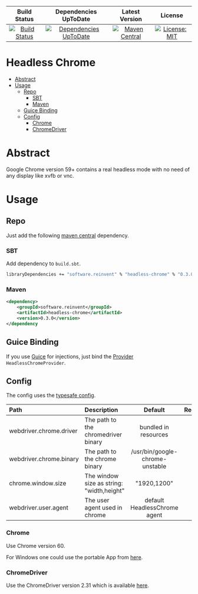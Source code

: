 | Build Status | Dependencies UpToDate | Latest Version | License |
|:------------:|:---------------------:|:--------------:|:-------:|
| [![Build Status](https://ci.reinvent-software.de/buildStatus/icon?job=Headless-Chrome-Build)](https://ci.reinvent-software.de/job/Headless-Chrome-Build) | [![Dependencies UpToDate](https://ci.reinvent-software.de/buildStatus/icon?job=Headless-Chrome-DependencyCheck)](https://ci.reinvent-software.de/job/Headless-Chrome-DependencyCheck) | [![Maven Central](https://maven-badges.herokuapp.com/maven-central/software.reinvent/headless-chrome/badge.svg)](https://maven-badges.herokuapp.com/maven-central/software.reinvent/headless-chrome) | [![License: MIT](https://img.shields.io/badge/License-MIT-yellow.svg)](https://opensource.org/licenses/MIT) |

Headless Chrome
==========

<!-- TOC depthFrom:1 depthTo:6 withLinks:1 updateOnSave:1 orderedList:0 -->

- [Abstract](#abstract)
- [Usage](#usage)
	- [Repo](#repo)
		- [SBT](#sbt)
		- [Maven](#maven)
	- [Guice Binding](#guice-binding)
	- [Config](#config)
		- [Chrome](#chrome)
		- [ChromeDriver](#chromedriver)

<!-- /TOC -->

# Abstract

Google Chrome version 59+ contains a real headless mode with no need of any display like xvfb or vnc.

# Usage

## Repo
Just add the following [maven central](https://mvnrepository.com/artifact/software.reinvent/headless-chrome) dependency.

### SBT
Add dependency to `build.sbt`.
```bash
libraryDependencies += "software.reinvent" % "headless-chrome" % "0.3.0"
```

### Maven
```xml
<dependency>
    <groupId>software.reinvent</groupId>
    <artifactId>headless-chrome</artifactId>
    <version>0.3.0</version>
</dependency
```


## Guice Binding

If you use [Guice](https://github.com/google/guice) for injections, just bind the [Provider](https://github.com/google/guice/wiki/ProviderBindings) `HeadlessChromeProvider`.

## Config

The config uses the [typesafe config](https://github.com/typesafehub/config).

| Path                    | Description                               |             Default             |      Required      |
|:------------------------|:------------------------------------------|:-------------------------------:|:------------------:|
| webdriver.chrome.driver | The path to the chromedriver binary       |      bundled in resources       |        :x:         |
| webdriver.chrome.binary | The path to the chrome binary             | /usr/bin/google-chrome-unstable | :white_check_mark: |
| chrome.window.size      | The window size as string: "width,height" |           "1920,1200"           |        :x:         |
| webdriver.user.agent    | The user agent used in chrome             |  default HeadlessChrome agent   |        :x:         |

### Chrome

Use Chrome version 60.

For Windows one could use the portable App from [here](https://sites.google.com/a/chromium.org/chromedriver/downloads).

### ChromeDriver

Use the ChromeDriver version 2.31 which is available [here](https://sites.google.com/a/chromium.org/chromedriver/downloads).
